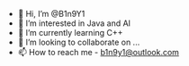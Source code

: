 - 👋 Hi, I’m @B1n9Y1
- 👀 I’m interested in Java and AI
- 🌱 I’m currently learning C++
- 💞️ I’m looking to collaborate on ...
- 📫 How to reach me - b1n9y1@outlook.com

<!---
B1n9Y1/B1n9Y1 is a ✨ special ✨ repository because its `README.md` (this file) appears on your GitHub profile.
You can click the Preview link to take a look at your changes.
--->
